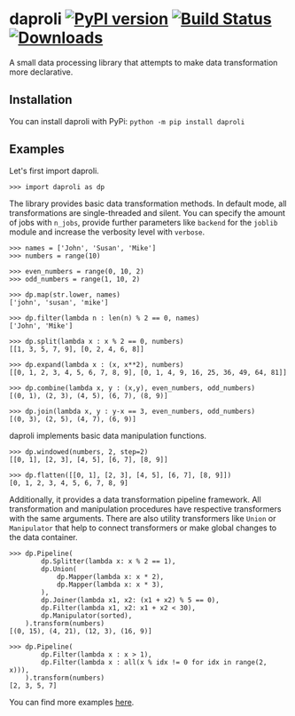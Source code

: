 # daproli [![PyPI version](https://badge.fury.io/py/daproli.svg)](https://pypi.org/project/daproli/) [![Build Status](https://travis-ci.com/ermshaua/daproli.svg?branch=master)](https://travis-ci.com/ermshaua/daproli) [![Downloads](https://pepy.tech/badge/daproli)](https://pepy.tech/project/daproli)
A small data processing library that attempts to make data transformation more declarative.

## Installation

You can install daproli with PyPi:
`python -m pip install daproli`

## Examples

Let's first import daproli.

```python3
>>> import daproli as dp
```

The library provides basic data transformation methods. In default mode, all transformations are single-threaded and silent. You can specify the amount of jobs with ```n_jobs```, provide further parameters like ```backend``` for the ```joblib``` module and increase the verbosity level with ```verbose```. 

```python3
>>> names = ['John', 'Susan', 'Mike']
>>> numbers = range(10)
```

```python3
>>> even_numbers = range(0, 10, 2)
>>> odd_numbers = range(1, 10, 2)
```

```python3
>>> dp.map(str.lower, names)
['john', 'susan', 'mike']
```

```python3
>>> dp.filter(lambda n : len(n) % 2 == 0, names)
['John', 'Mike']
```

```python3
>>> dp.split(lambda x : x % 2 == 0, numbers)
[[1, 3, 5, 7, 9], [0, 2, 4, 6, 8]]
```

```python3
>>> dp.expand(lambda x : (x, x**2), numbers)
[[0, 1, 2, 3, 4, 5, 6, 7, 8, 9], [0, 1, 4, 9, 16, 25, 36, 49, 64, 81]]
```

```python3
>>> dp.combine(lambda x, y : (x,y), even_numbers, odd_numbers)
[(0, 1), (2, 3), (4, 5), (6, 7), (8, 9)]
```

```python3
>>> dp.join(lambda x, y : y-x == 3, even_numbers, odd_numbers)
[(0, 3), (2, 5), (4, 7), (6, 9)]
```

daproli implements basic data manipulation functions.

```python3
>>> dp.windowed(numbers, 2, step=2)
[[0, 1], [2, 3], [4, 5], [6, 7], [8, 9]]
```
```python3
>>> dp.flatten([[0, 1], [2, 3], [4, 5], [6, 7], [8, 9]])
[0, 1, 2, 3, 4, 5, 6, 7, 8, 9]
```

Additionally, it provides a data transformation pipeline framework. All transformation and manipulation procedures have respective transformers with the same arguments. There are also utility transformers like ```Union``` or ```Manipulator``` that help to connect transformers or make global changes to the data container.

```python3
>>> dp.Pipeline(
        dp.Splitter(lambda x: x % 2 == 1),
        dp.Union(
            dp.Mapper(lambda x: x * 2),
            dp.Mapper(lambda x: x * 3),
        ),
        dp.Joiner(lambda x1, x2: (x1 + x2) % 5 == 0),
        dp.Filter(lambda x1, x2: x1 + x2 < 30),
        dp.Manipulator(sorted),
    ).transform(numbers)
[(0, 15), (4, 21), (12, 3), (16, 9)]
```

```python3
>>> dp.Pipeline(
        dp.Filter(lambda x : x > 1),
        dp.Filter(lambda x : all(x % idx != 0 for idx in range(2, x))),
    ).transform(numbers)
[2, 3, 5, 7]
```

You can find more examples <a href="https://github.com/ermshaua/daproli/tree/master/daproli/examples">here</a>. 
